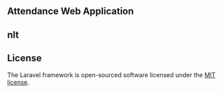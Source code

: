 ## Attendance Web Application
## nlt
## License

The Laravel framework is open-sourced software licensed under the [MIT license](https://opensource.org/licenses/MIT).
